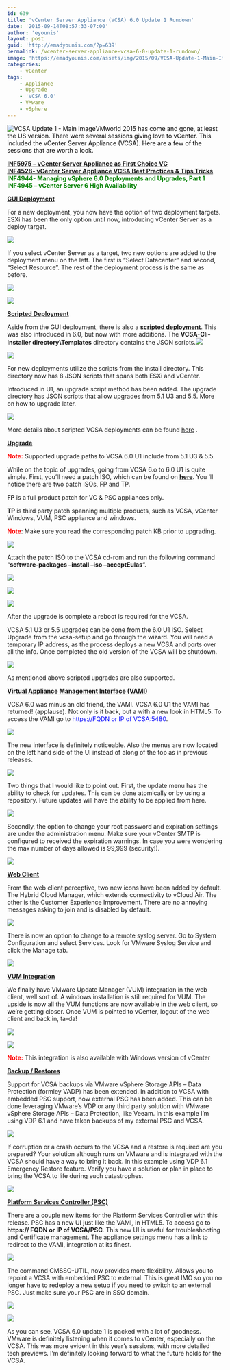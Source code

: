 ```yaml
---
id: 639
title: 'vCenter Server Appliance (VCSA) 6.0 Update 1 Rundown'
date: '2015-09-14T08:57:33-07:00'
author: 'eyounis'
layout: post
guid: 'http://emadyounis.com/?p=639'
permalink: /vcenter-server-appliance-vcsa-6-0-update-1-rundown/
image: 'https://emadyounis.com/assets/img/2015/09/VCSA-Update-1-Main-Image.png'
categories:
    - vCenter
tags:
    - Appliance
    - Upgrade
    - 'VCSA 6.0'
    - VMware
    - vSphere
---
```


<span style="color: #000000;">![VCSA Update 1 - Main Image](https://emadyounis.com/assets/img/2015/09/VCSA-Update-1-Main-Image.png?resize=219%2C119)VMworld 2015 has come and gone, at least the US version. There were several sessions giving love to vCenter. This included the vCenter Server Appliance (VCSA). Here are a few of the sessions that are worth a look.</span>

<span style="color: #0000ff;">**[INF5975 – vCenter Server Appliance as First Choice VC](https://www.youtube.com/watch?v=jbbFbdrQMXY)**</span>  
<span style="color: #0000ff;"> **[INF4528- vCenter Server Appliance VCSA Best Practices &amp; Tips Tricks](https://www.youtube.com/watch?v=S8pgFDxTnrY)** </span>  
<span style="color: #008000;">**INF4944- Managing vSphere 6.0 Deployments and Upgrades, Part 1**</span>  
<span style="color: #008000;">**INF4945 – vCenter Server 6 High Availability**</span>

<span style="text-decoration: underline;">**GUI Deployment**</span>

For a new deployment, you now have the option of two deployment targets. ESXi has been the only option until now, introducing vCenter Server as a deploy target.

[![](https://emadyounis.com/assets/img/2015/09/VCSA-Deployment-1.jpg?resize=870%2C557)](https://emadyounis.com/assets/img/2015/09/VCSA-Deployment-1.jpg)

If you select vCenter Server as a target, two new options are added to the deployment menu on the left. The first is “Select Datacenter” and second, “Select Resource”. The rest of the deployment process is the same as before.

[![](https://emadyounis.com/assets/img/2015/09/VCSA-Deployment-2.jpg?resize=871%2C369)](https://emadyounis.com/assets/img/2015/09/VCSA-Deployment-2.jpg)

[![](https://emadyounis.com/assets/img/2015/09/VCSA-Deployment-3.jpg?resize=870%2C375)](https://emadyounis.com/assets/img/2015/09/VCSA-Deployment-3.jpg)

<span style="text-decoration: underline;">**Scripted Deployment**</span>

Aside from the GUI deployment, there is also a <span style="color: #0000ff;">**[scripted deployment](http://emadyounis.com/vcenter/vcenter-appliance-vcsa-6-0-scripted-install/)**</span>. This was also introduced in 6.0, but now with more additions. The **VCSA-Cli-Installer directory\\Templates** directory contains the JSON scripts.[![](https://emadyounis.com/assets/img/2015/09/VCSA-Scripted-Deploy-1.jpg?resize=887%2C200)](https://emadyounis.com/assets/img/2015/09/VCSA-Scripted-Deploy-1.jpg)

[![](https://emadyounis.com/assets/img/2015/09/VCSA-Scripted-01.jpg?resize=772%2C461)](https://emadyounis.com/assets/img/2015/09/VCSA-Scripted-01.jpg)

For new deployments utilize the scripts from the install directory. This directory now has 8 JSON scripts that spans both ESXi and vCenter.

Introduced in U1, an upgrade script method has been added. The upgrade directory has JSON scripts that allow upgrades from 5.1 U3 and 5.5. More on how to upgrade later.

[![](https://emadyounis.com/assets/img/2015/09/VCSA-Script-02.jpg?resize=769%2C756)](https://emadyounis.com/assets/img/2015/09/VCSA-Script-02.jpg)

More details about scripted VCSA deployments can be found [here](http://www.vmware.com/files/pdf/products/vsphere/VMware-vsphere-601-vcenter-server-appliance-cmdline-deploy-and-upgrade.pdf) .

<span style="text-decoration: underline;">**Upgrade**</span>

<span style="color: #ff0000;">**Note:**</span> Supported upgrade paths to VCSA 6.0 U1 include from 5.1 U3 &amp; 5.5.

While on the topic of upgrades, going from VCSA 6.o to 6.0 U1 is quite simple. First, you’ll need a patch ISO, which can be found on <span style="color: #0000ff;">**[here](https://my.vmware.com/group/vmware/patch#search)**</span>. You ‘ll notice there are two patch ISOs, FP and TP.

**FP** is a full product patch for VC &amp; PSC appliances only.

**TP** is third party patch spanning multiple products, such as VCSA, vCenter Windows, VUM, PSC appliance and windows.

<span style="color: #ff0000;">**Note**</span>: Make sure you read the corresponding patch KB prior to upgrading.

[![](https://emadyounis.com/assets/img/2015/09/VCSA-Upgrade-1.jpg?resize=972%2C183)](https://emadyounis.com/assets/img/2015/09/VCSA-Upgrade-1.jpg)

Attach the patch ISO to the VCSA cd-rom and run the following command “**software-packages –install –iso –acceptEulas**“.

[![](https://emadyounis.com/assets/img/2015/09/VCSA-Scripted-Deploy-2.jpg?resize=881%2C424)](https://emadyounis.com/assets/img/2015/09/VCSA-Scripted-Deploy-2.jpg)

[![](https://emadyounis.com/assets/img/2015/09/VCSA-Scripted-Deployment-3.jpg?resize=1074%2C235)](https://emadyounis.com/assets/img/2015/09/VCSA-Scripted-Deployment-3.jpg)

[![](https://emadyounis.com/assets/img/2015/09/VCSA-Scripted-Deployment-4.jpg?resize=1063%2C519)](https://emadyounis.com/assets/img/2015/09/VCSA-Scripted-Deployment-4.jpg)

After the upgrade is complete a reboot is required for the VCSA.

VCSA 5.1 U3 or 5.5 upgrades can be done from the 6.0 U1 ISO. Select Upgrade from the vcsa-setup and go through the wizard. You will need a temporary IP address, as the process deploys a new VCSA and ports over all the info. Once completed the old version of the VCSA will be shutdown.

[![](https://emadyounis.com/assets/img/2015/09/VCSA-Upgrade-11.jpg?resize=549%2C407)](https://emadyounis.com/assets/img/2015/09/VCSA-Upgrade-11.jpg)

As mentioned above scripted upgrades are also supported.

**<u>Virtual Appliance Management Interface (VAMI)</u>**

VCSA 6.0 was minus an old friend, the VAMI. VCSA 6.0 U1 the VAMI has returned! (applause). Not only is it back, but a with a new look in HTML5. To access the VAMI go to <span style="color: #0000ff;">https://FQDN or IP of VCSA:5480</span><span style="color: #000000;">.</span>

[![](https://emadyounis.com/assets/img/2015/09/VCSA-VAMI-1.jpg?resize=1250%2C660)](https://emadyounis.com/assets/img/2015/09/VCSA-VAMI-1.jpg)

The new interface is definitely noticeable. Also the menus are now located on the left hand side of the UI instead of along of the top as in previous releases.

[![](https://emadyounis.com/assets/img/2015/09/VCSA-VAMI-2.jpg?resize=1421%2C531)](https://emadyounis.com/assets/img/2015/09/VCSA-VAMI-2.jpg)

Two things that I would like to point out. First, the update menu has the ability to check for updates. This can be done atomically or by using a repository. Future updates will have the ability to be applied from here.

[![](https://emadyounis.com/assets/img/2015/09/VCSA-VAMI-3.jpg?resize=1419%2C402)](https://emadyounis.com/assets/img/2015/09/VCSA-VAMI-3.jpg)

Secondly, the option to change your root password and expiration settings are under the administration menu. Make sure your vCenter SMTP is configured to received the expiration warnings. In case you were wondering the max number of days allowed is 99,999 (security!).

[![](https://emadyounis.com/assets/img/2015/09/VCSA-VAMI-4.jpg?resize=1414%2C505)](https://emadyounis.com/assets/img/2015/09/VCSA-VAMI-4.jpg)

<span style="text-decoration: underline;">**Web Client**</span>

From the web client perceptive, two new icons have been added by default. The Hybrid Cloud Manager, which extends connectivity to vCloud Air. The other is the Customer Experience Improvement. There are no annoying messages asking to join and is disabled by default.

[![](https://emadyounis.com/assets/img/2015/09/Webclient.jpg?resize=921%2C492)](https://emadyounis.com/assets/img/2015/09/Webclient.jpg)

There is now an option to change to a remote syslog server. Go to System Configuration and select Services. Look for VMware Syslog Service and click the Manage tab.

[![](https://emadyounis.com/assets/img/2015/09/VCSA-WebClient-1.jpg?resize=1306%2C812)](https://emadyounis.com/assets/img/2015/09/VCSA-WebClient-1.jpg)

<span style="text-decoration: underline;">**VUM Integration**</span>

We finally have VMware Update Manager (VUM) integration in the web client, well sort of. A windows installation is still required for VUM. The upside is now all the VUM functions are now available in the web client, so we’re getting closer. Once VUM is pointed to vCenter, logout of the web client and back in, ta-da!

[![](https://emadyounis.com/assets/img/2015/09/VSCA-VUM-1.jpg?resize=1287%2C436)](https://emadyounis.com/assets/img/2015/09/VSCA-VUM-1.jpg)

[![](https://emadyounis.com/assets/img/2015/09/VCSA-VUM-2.jpg?resize=1273%2C458)](https://emadyounis.com/assets/img/2015/09/VCSA-VUM-2.jpg)

<span style="color: #ff0000;">**Note:**</span> This integration is also available with Windows version of vCenter

<span style="text-decoration: underline;">**Backup / Restores**</span>

Support for VCSA backups via VMware vSphere Storage APIs – Data Protection (formley VADP) has been extended. In addition to VCSA with embedded PSC support, now external PSC has been added. This can be done leveraging VMware’s VDP or any third party solution with VMware vSphere Storage APIs – Data Protection, like Veeam. In this example I’m using VDP 6.1 and have taken backups of my external PSC and VCSA.

[![](https://emadyounis.com/assets/img/2015/09/VCSA-Backups-1.png?resize=926%2C298)](https://emadyounis.com/assets/img/2015/09/VCSA-Backups-1.png)

If corruption or a crash occurs to the VCSA and a restore is required are you prepared? Your solution although runs on VMware and is integrated with the VCSA should have a way to bring it back. In this example using VDP 6.1 Emergency Restore feature. Verify you have a solution or plan in place to bring the VCSA to life during such catastrophes.

[![](https://emadyounis.com/assets/img/2015/09/VCSA-Backups-2.jpg?resize=960%2C235)](https://emadyounis.com/assets/img/2015/09/VCSA-Backups-2.jpg)

<span style="text-decoration: underline;">**Platform Services Controller (PSC)**</span>

There are a couple new items for the Platform Services Controller with this release. PSC has a new UI just like the VAMI, in HTML5. To access go to **https:// FQDN or IP of VCSA/PSC**. This new UI is useful for troubleshooting and Certificate management. The appliance settings menu has a link to redirect to the VAMI, integration at its finest.

[![](https://emadyounis.com/assets/img/2015/09/VCSA-PSC-1.jpg?resize=1253%2C307)](https://emadyounis.com/assets/img/2015/09/VCSA-PSC-1.jpg)

The command CMSSO-UTIL, now provides more flexibility. Allows you to repoint a VCSA with embedded PSC to external. This is great IMO so you no longer have to redeploy a new setup if you need to switch to an external PSC. Just make sure your PSC are in SSO domain.

[![](https://emadyounis.com/assets/img/2015/09/VCSA-PSC-2-New.jpg?resize=963%2C423)](https://emadyounis.com/assets/img/2015/09/VCSA-PSC-2-New.jpg)

[![](https://emadyounis.com/assets/img/2015/09/VCSA-PSC-3.jpg?resize=1236%2C310)](https://emadyounis.com/assets/img/2015/09/VCSA-PSC-3.jpg)

As you can see, VCSA 6.0 update 1 is packed with a lot of goodness. VMware is definitely listening when it comes to vCenter, especially on the VCSA. This was more evident in this year’s sessions, with more detailed tech previews. I’m definitely looking forward to what the future holds for the VCSA.
